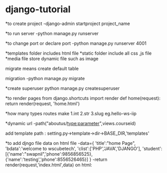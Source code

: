 # django-tutorial 

*to create project
-django-admin startproject project_name

*to run server 
-python manage.py runserver

*to change port or declare port
-python manage.py runserver 4001

*templates folder includes html file
*static folder include all css ,js file
*media file store dynamic file such as image

migrate means create default table 

migration 
-python manage.py migrate

*create superuser
python manage.py createsuperuser

*to render pages
from django.shortcuts import render
def home(request):
    return render(request, 'home.html')

*how many types routes make
1.int
2.str
3.slug eg.hello-ws-iip

*dynamic url
-path("aboutus/<type:parameter>",views.courseid)

add template path : setting.py->template->dir->BASE_DIR,'templates'

*to add djngo file data on html file
-data={
          'title':"home Page",
          'bdata':'welcome to wscubetech',
          'clist':['PHP','JAVA','DJANGO'],
          'student':[{'name':"swapnil",'phone':9856856525}, 
          {'name':'testing','phone':8556526465}]
     }
-return render(request,'index.html',data)
on html:<title>{{title}}<title>

*using django template for loop
-{%for n in clist%}
      <div>{{forloop.counter0}} {{n}}<div>
          <div>{{forloop.first}} {{n}}<div>
               <div>{{forloop.last}} {{n}}<div>
          {% endfor %}
          <table border='1' cellpadding='10'>
               <tr>
                    <th>sr. no</th>
                    <th>Name</th>
                    <th>Phone number</th>
               </tr>
     {%for i in student%}
     <tr>
          <th>{{forloop.counter}}</th>
          <th>{{i.name}}</th>
          <th>{{i.phone}}</th>
     </tr>
     {% endfor %}
          </table>

*if else statement in django template
data={'number':[10,20,30,40,50]}
{%for n in number%}
          {% if n > 20 %}
        <div>{{n}}</div> 
        {% else %}
        {{'name'|length}} 
          {%endif%}
          {%endfor%}

to add static folder
STATICFILES_DIRS=[BASE_DIR,'static']

to add header or footer
-{% include "header.html" %}

extend & include Django template
*base.html
{% include 'header.html' %}
{% block content %}
{% endblock %}
*index.html
{% extends "base.html" %}
{% block content %}
html code 
{% endblock %}

*url template tag
href="/about-us"
or
path('',views.home,name="home")
href={% url 'home' %}

url highlighting
style.css
.active{
background-color:blue 
}

class="{% if request.path =='/about-us'%} actve {% endif %}"
}


get data from form to django file (views.js)
 n1=int(request.GET['num1'])
          n2=int(request.GET['num2'])
          n1=request.GET.get('num1')
          n2=request.GET.get('num2')

get-get data using url

post -to get data using http request
 n1=int(request.GET['num1'])
          n2=int(request.GET['num2'])
          n1=request.POST.get('num1')
          n2=request.POST.get('num2')

*create module in python 
-python manage.py startapp service
-python manage.py makemigration 
-python manage.py migrate

create model in models.py
import model in admin.py
admin.py
-from django.contrib import admin
from service.models import service
class serviceadmin(admin.ModelAdmin):
     list_display=['service_icon','service_title','service_description']

admin.site.register(service,serviceadmin)

# Register your models here.

models.py
from django.db import models
class service(models.Model):
     service_icon = models.CharField(max_length=50)
     service_title = models.CharField(max_length=50)
     service_description = models.TextField()
# Create your models here.

get data on html page
-serviceData=service.objects.all().order_by('-service_description')[1:3]-slicing data(limit)
-data={'serviceData':serviceData}                                  |  |
dash before column name is decending                            start end

to filter data
newsdetail=news.objects.filter(news_title=st)

# to change admin password
python manage.py changepassword username

#pagination
serviceData=service.objects.all()
          Paginator=Paginator(serviceData,2)
          page_number=request.GET.get('page')
          servicefinalData=Paginator.get_page(page_number)
          total_pages=servicefinalData.paginator.num_pages

          data={'serviceData':servicefinalData,
                'totalpagelist':[n+1 for n in range(total_pages)]}
          return render(request,'services.html',data)
{% if serviceData.has_previous and serviceData.has_next % }
print("hi")
{% endif %}

#form data to database
